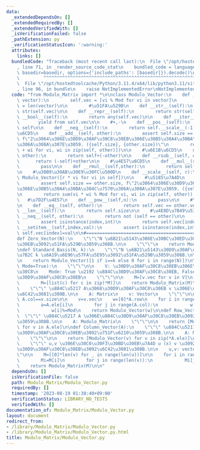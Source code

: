 ```yaml
---
data:
  _extendedDependsOn: []
  _extendedRequiredBy: []
  _extendedVerifiedWith: []
  _isVerificationFailed: false
  _pathExtension: py
  _verificationStatusIcon: ':warning:'
  attributes:
    links: []
  bundledCode: "Traceback (most recent call last):\n  File \"/opt/hostedtoolcache/Python/3.11.4/x64/lib/python3.11/site-packages/onlinejudge_verify/documentation/build.py\"\
    , line 71, in _render_source_code_stat\n    bundled_code = language.bundle(stat.path,\
    \ basedir=basedir, options={'include_paths': [basedir]}).decode()\n          \
    \         ^^^^^^^^^^^^^^^^^^^^^^^^^^^^^^^^^^^^^^^^^^^^^^^^^^^^^^^^^^^^^^^^^^^^^^^^^^^^^^^^^\n\
    \  File \"/opt/hostedtoolcache/Python/3.11.4/x64/lib/python3.11/site-packages/onlinejudge_verify/languages/python.py\"\
    , line 96, in bundle\n    raise NotImplementedError\nNotImplementedError\n"
  code: "from Modulo_Matrix import *\n\nclass Modulo_Vector:\n    def __init__(self,\
    \ vector):\n        self.vec = [vi % Mod for vi in vector]\n        self.size\
    \ = len(vector)\n\n        #\u51FA\u529B\n    def __str__(self):\n        return\
    \ str(self.vec)\n\n    def __repr__(self):\n        return str(self)\n\n    def\
    \ __bool__(self):\n        return any(self.vec)\n\n    def __iter__(self):\n \
    \       yield from self.vec\n\n    #+,-\n    def __pos__(self):\n        return\
    \ self\n\n    def __neg__(self):\n        return self.__scale__(-1)\n\n    #\u52A0\
    \u6CD5\n    def __add__(self, other):\n        assert self.size == other.size,\
    \ f\"2\u3064\u306E\u30D9\u30AF\u30C8\u30EB\u306E\u30B5\u30A4\u30BA\u304C\u7570\
    \u306A\u308A\u307E\u3059. ({self.size}, {other.size})\"\n        return Modulo_Vector([vi\
    \ + wi for vi, wi in zip(self, other)])\n\n    #\u6E1B\u6CD5\n    def __sub__(self,\
    \ other):\n        return self+(-other)\n\n    def __rsub__(self, other):\n  \
    \      return (-self)+other\n\n    #\u4E57\u6CD5\n    def __mul__(self,other):\n\
    \        pass\n\n    def __rmul__(self,other):\n        return self.__scale__(other)\n\
    \n    #\u30B9\u30AB\u30E9\u30FC\u500D\n    def __scale__(self, r):\n        return\
    \ Modulo_Vector([r * vi for vi in self])\n\n    #\u5185\u7A4D\n    def inner(self,other):\n\
    \        assert self.size == other.size, f\"2\u3064\u306E\u30D9\u30AF\u30C8\u30EB\
    \u306E\u30B5\u30A4\u30BA\u304C\u7570\u306A\u308A\u307E\u3059. ({self.size}, {other.size})\"\
    \n        return sum(vi * wi % Mod for vi, wi in zip(self, other)) % Mod\n\n \
    \   #\u7D2F\u4E57\n    def __pow__(self,n):\n        pass\n\n    #\u7B49\u53F7\
    \n    def __eq__(self, other):\n        return self.vec == other.vec\n\n    def\
    \ __len__(self):\n        return self.size\n\n    #\u4E0D\u7B49\u53F7\n    def\
    \ __neq__(self, other):\n        return not (self == other)\n\n    def __getitem__(self,index):\n\
    \        assert isinstance(index,int)\n        return self.vec[index]\n\n    def\
    \ __setitem__(self,index,val):\n        assert isinstance(index,int)\n       \
    \ self.vec[index]=val\n\n#=================================================\n\
    def Zero_Vector(N):\n    \"\"\"N \u6B21\u5143\u306E\u30BC\u30ED\u30D9\u30AF\u30C8\
    \u30EB\u3092\u51FA\u529B\u3059\u308B.\n\n    \"\"\"\n    return Modulo_Vector([0]*N)\n\
    \ndef Standard_Basis(N, k):\n    \"\"\"N \u6B21\u5143\u30D9\u30AF\u30C8\u30EB\u306E\
    \u7B2C k \u6A19\u6E96\u57FA\u5E95\u3092\u51FA\u529B\u3059\u308B.\n\n    \"\"\"\
    \n    return Modulo_Vector([1 if i==k else 0 for i in range(N)])\n\ndef Vectoric_Matrix(V,\
    \ Mode=True):\n    \"\"\"\n\n    V: \u30D9\u30AF\u30C8\u30EB\u306E\u30EA\u30B9\
    \u30C8\n    Mode: True \u2192 \u884C\u30D9\u30AF\u30C8\u30EB, False \u2192 \u5217\
    \u30D9\u30AF\u30C8\u30EB\n    \"\"\"\n\n    M=[v.vec for v in V]\n    if Mode==True:\n\
    \        M=[list(c) for c in zip(*M)]\n    return Modulo_Matrix(M)\n\ndef Matrix_Action(A,v):\n\
    \    \"\"\" \u884C\u5217 A\u3068\u30D9\u30AF\u30C8\u30EB v \u306E\u7A4D Av \u3092\
    \u6C42\u3081\u308B.\n\n    A: Matrix\n    v: Vector\n    \"\"\"\n\n    assert\
    \ A.col==v.size\n\n    v=v.vec\n    w=[0]*A.row\n    for i in range(A.row):\n\
    \        a=A.ele[i]\n        for j in range(A.col):\n            w[i]+=a[j]*v[j]\n\
    \            w[i]%=Mod\n    return Modulo_Vector(w)\n\ndef Row_Vector(A):\n  \
    \  \"\"\" \u884C\u5217 A \u306E\u884C\u30D9\u30AF\u30C8\u30EB\u3092\u751F\u6210\
    \u3059\u308B.\n\n    A: Modulo_Matrix\n    \"\"\"\n\n    return [Modulo_Vector(v)\
    \ for v in A.ele]\n\ndef Column_Vector(A):\n    \"\"\" \u884C\u5217 A \u306E\u5217\
    \u30D9\u30AF\u30C8\u30EB\u3092\u751F\u6210\u3059\u308B.\n\n    A: Modulo_Matrix\n\
    \    \"\"\"\n\n    return [Modulo_Vector(v) for v in zip(*A.ele)]\n\ndef Tensor_Product(u,v):\n\
    \    \"\"\" u,v \u306E\u30C6\u30F3\u30BD\u30EB\u7A4D u (x) v \u3092\u8868\u3059\
    \u30D9\u30AF\u30C8\u30EB\u3092\u6C42\u3081\u308B.\n\n    u,v: vector\n    \"\"\
    \"\n\n    M=[[0]*len(v) for _ in range(len(u))]\n\n    for i in range(len(u)):\n\
    \        Mi=M[i]\n        for j in range(len(v)):\n            Mi[j]=u[i]*v[j]\n\
    \    return Modulo_Matrix(M)\n\n"
  dependsOn: []
  isVerificationFile: false
  path: Modulo_Matrix/Modulo_Vector.py
  requiredBy: []
  timestamp: '2023-08-19 01:38:40+09:00'
  verificationStatus: LIBRARY_NO_TESTS
  verifiedWith: []
documentation_of: Modulo_Matrix/Modulo_Vector.py
layout: document
redirect_from:
- /library/Modulo_Matrix/Modulo_Vector.py
- /library/Modulo_Matrix/Modulo_Vector.py.html
title: Modulo_Matrix/Modulo_Vector.py
---
```

